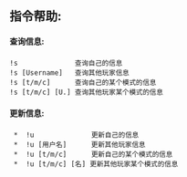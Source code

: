 ## 指令帮助:

#### 查询信息:
    !s              查询自己的信息
    !s [Username]   查询其他玩家信息
    !s [t/m/c]      查询自己的某个模式的信息
    !s [t/m/c] [U.] 查询其他玩家某个模式的信息
    
#### 更新信息:
     *  !u              更新自己的信息
     *  !u [用户名]      更新其他玩家信息
     *  !u [t/m/c]      更新自己的某个模式的信息
     *  !u [t/m/c] [名] 更新其他玩家某个模式的信息